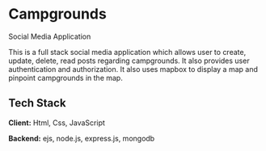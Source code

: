 
# Campgrounds
Social Media Application

This is a full stack social media application which allows user to create, update, delete, read posts regarding campgrounds. It also provides user authentication and authorization. It also uses mapbox to display a map and pinpoint campgrounds in the map.


## Tech Stack

**Client:** Html, Css, JavaScript

**Backend:** ejs, node.js, express.js, mongodb



